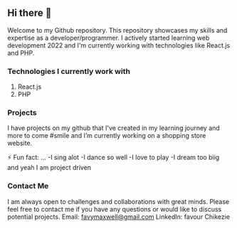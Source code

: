 ## Hi there 👋

Welcome to my Github repository. This repository showcases my skills and expertise as a developer/programmer. 
I actively started learning web development 2022 and I'm currently working with technologies like React.js and PHP.

### Technologies I currently work with
  1. React.js
  2. PHP

### Projects
 I have projects on my github that I've created in my learning journey and more to come #smile and I’m currently working on a shopping store website.

⚡ Fun fact: ...
  -I sing alot
  -I dance so well
  -I love to play
  -I dream too biig and yeah I am project driven
  
### Contact Me
I am always open to challenges and collaborations with great minds. Please feel free to contact me if you have any questions
or would like to discuss potential projects.
  Email: favymaxwell@gmail.com
  LinkedIn: favour Chikezie

